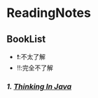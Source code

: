 #   ReadingNotes
##  BookList
+ :heavy_exclamation_mark:\:不太了解
+ :bangbang:\:完全不了解

### _1. [Thinking In Java](https://github.com/White-Chen/readingNotes/tree/master/Thinking-In-Java)_